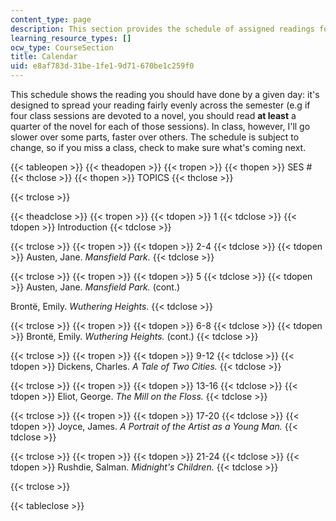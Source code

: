 ```yaml
---
content_type: page
description: This section provides the schedule of assigned readings for the course.
learning_resource_types: []
ocw_type: CourseSection
title: Calendar
uid: e8af783d-31be-1fe1-9d71-670be1c259f0
---
```


This schedule shows the reading you should have done by a given day: it's designed to spread your reading fairly evenly across the semester (e.g if four class sessions are devoted to a novel, you should read **at least** a quarter of the novel for each of those sessions). In class, however, I'll go slower over some parts, faster over others. The schedule is subject to change, so if you miss a class, check to make sure what's coming next.

{{< tableopen >}}
{{< theadopen >}}
{{< tropen >}}
{{< thopen >}}
SES #
{{< thclose >}}
{{< thopen >}}
TOPICS
{{< thclose >}}

{{< trclose >}}

{{< theadclose >}}
{{< tropen >}}
{{< tdopen >}}
1
{{< tdclose >}}
{{< tdopen >}}
Introduction
{{< tdclose >}}

{{< trclose >}}
{{< tropen >}}
{{< tdopen >}}
2-4
{{< tdclose >}}
{{< tdopen >}}
Austen, Jane. _Mansfield Park._
{{< tdclose >}}

{{< trclose >}}
{{< tropen >}}
{{< tdopen >}}
5
{{< tdclose >}}
{{< tdopen >}}
Austen, Jane. _Mansfield Park._ (cont.)  
  
Brontë, Emily. _Wuthering Heights._
{{< tdclose >}}

{{< trclose >}}
{{< tropen >}}
{{< tdopen >}}
6-8
{{< tdclose >}}
{{< tdopen >}}
Brontë, Emily. _Wuthering Heights._ (cont.)
{{< tdclose >}}

{{< trclose >}}
{{< tropen >}}
{{< tdopen >}}
9-12
{{< tdclose >}}
{{< tdopen >}}
Dickens, Charles. _A Tale of Two Cities._
{{< tdclose >}}

{{< trclose >}}
{{< tropen >}}
{{< tdopen >}}
13-16
{{< tdclose >}}
{{< tdopen >}}
Eliot, George. _The Mill on the Floss._
{{< tdclose >}}

{{< trclose >}}
{{< tropen >}}
{{< tdopen >}}
17-20
{{< tdclose >}}
{{< tdopen >}}
Joyce, James. _A Portrait of the Artist as a Young Man._
{{< tdclose >}}

{{< trclose >}}
{{< tropen >}}
{{< tdopen >}}
21-24
{{< tdclose >}}
{{< tdopen >}}
Rushdie, Salman. _Midnight's Children._
{{< tdclose >}}

{{< trclose >}}

{{< tableclose >}}